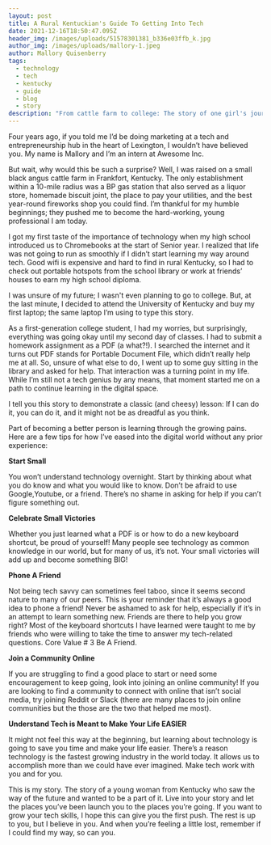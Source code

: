 ```yaml
---
layout: post
title: A Rural Kentuckian's Guide To Getting Into Tech
date: 2021-12-16T18:50:47.095Z
header_img: /images/uploads/51578301381_b336e03ffb_k.jpg
author_img: /images/uploads/mallory-1.jpeg
author: Mallory Quisenberry
tags:
  - technology
  - tech
  - kentucky
  - guide
  - blog
  - story
description: "From cattle farm to college: The story of one girl's journey with technology."
---
```

Four years ago, if you told me I’d be doing marketing at a tech and entrepreneurship hub in the heart of Lexington, I wouldn’t have believed you. My name is Mallory and I’m an intern at Awesome Inc.



But wait, why would this be such a surprise? Well, I was raised on a small black angus cattle farm in Frankfort, Kentucky. The only establishment within a 10-mile radius was a BP gas station that also served as a liquor store, homemade biscuit joint, the place to pay your utilities, and the best year-round fireworks shop you could find. I’m thankful for my humble beginnings; they pushed me to become the hard-working, young professional I am today. 



I got my first taste of the importance of technology when my high school introduced us to Chromebooks at the start of Senior year. I realized that life was not going to run as smoothly if I didn’t start learning my way around tech. Good wifi is expensive and hard to find in rural Kentucky, so I had to check out portable hotspots from the school library or work at friends’ houses to earn my high school diploma.

I was unsure of my future; I wasn't even planning to go to college. But, at the last minute, I decided to attend the University of Kentucky and buy my first laptop; the same laptop I’m using to type this story. 

As a first-generation college student, I had my worries, but surprisingly, everything was going okay until my second day of classes. I had to submit a homework assignment as a PDF (a what?!). I searched the internet and it turns out PDF stands for Portable Document File, which didn’t really help me at all. So, unsure of what else to do, I went up to some guy sitting in the library and asked for help. That interaction was a turning point in my life. While I’m still not a tech genius by any means, that moment started me on a path to continue learning in the digital space. 



I tell you this story to demonstrate a classic (and cheesy) lesson: If I can do it, you can do it, and it might not be as dreadful as you think. 

Part of becoming a better person is learning through the growing pains. Here are a few tips for how I’ve eased into the digital world without any prior experience: 

**Start Small** 



You won’t understand technology overnight. Start by thinking about what you do know and what you would like to know. Don’t be afraid to use Google,Youtube, or a friend. There’s no shame in asking for help if you can’t figure something out.



**Celebrate Small Victories**

Whether you just learned what a PDF is or how to do a new keyboard shortcut, be proud of yourself! Many people see technology as common knowledge in our world, but for many of us, it’s not. Your small victories will add up and become something BIG!



**Phone A Friend**



Not being tech savvy can sometimes feel taboo, since it seems second nature to many of our peers. This is your reminder that it’s always a good idea to phone a friend! Never be ashamed to ask for help, especially if it’s in an attempt to learn something new. Friends are there to help you grow right? Most of the keyboard shortcuts I have learned were taught to me by friends who were willing to take the time to answer my tech-related questions. Core Value # 3 Be A Friend.



**Join a Community Online**



If you are struggling to find a good place to start or need some encouragement to keep going, look into joining an online community! If you are looking to find a community to connect with online that isn’t social media, try joining Reddit or Slack (there are many places to join online communities but the those are the two that helped me most).



**Understand Tech is Meant to Make Your Life EASIER** 

It might not feel this way at the beginning, but learning about technology is going to save you time and make your life easier. There’s a reason technology is the fastest growing industry in the world today. It allows us to accomplish more than we could have ever imagined. Make tech work with you and for you. 



This is my story. The story of a young woman from Kentucky who saw the way of the future and wanted to be a part of it. Live into your story and let the places you’ve been launch you to the places you’re going. If you want to grow your tech skills, I hope this can give you the first push. The rest is up to you, but I believe in you. And when you’re feeling a little lost, remember if I could find my way, so can you.